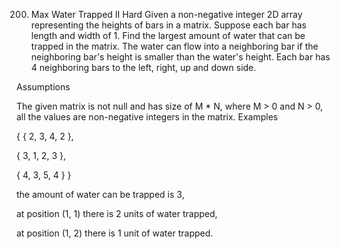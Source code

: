 200. Max Water Trapped II
Hard
Given a non-negative integer 2D array representing the heights of bars in a matrix. Suppose each bar has length and width of 1. Find the largest amount of water that can be trapped in the matrix. The water can flow into a neighboring bar if the neighboring bar's height is smaller than the water's height. Each bar has 4 neighboring bars to the left, right, up and down side.

Assumptions

The given matrix is not null and has size of M * N, where M > 0 and N > 0, all the values are non-negative integers in the matrix.
Examples

{ { 2, 3, 4, 2 },

  { 3, 1, 2, 3 },

  { 4, 3, 5, 4 } }

the amount of water can be trapped is 3,

at position (1, 1) there is 2 units of water trapped,

at position (1, 2) there is 1 unit of water trapped.
